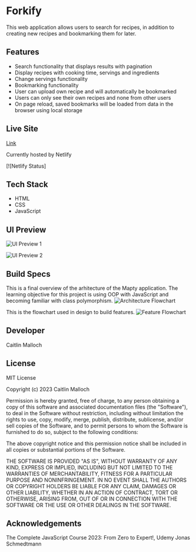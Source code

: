 # Forkify

This web application allows users to search for recipes, in addition to creating new recipes and bookmarking them for later.

## Features

- Search functionality that displays results with pagination
- Display recipes with cooking time, servings and ingredients
- Change servings functionality
- Bookmarking functionality
- User can upload own recipe and will automatically be bookmarked
- Users can only see their own recipes and none from other users
- On page reload, saved bookmarks will be loaded from data in the browser using local storage

## Live Site

[Link](https://)

Currently hosted by Netlify

[![Netlify Status]

## Tech Stack

- HTML
- CSS
- JavaScript

## UI Preview

![UI Preview 1]()

![UI Preview 2]()

## Build Specs

This is a final overview of the arhitecture of the Mapty application. The learning objective for this project is using OOP with JavaScript and becoming familiar with class polymorphism.
![Architecture Flowchart](./images/Mapty-architecture-final.png)

This is the flowchart used in design to build features.
![Feature Flowchart](./images/Mapty-flowchart.png)

## Developer

Caitlin Malloch

## License

MIT License

Copyright (c) 2023 Caitlin Malloch

Permission is hereby granted, free of charge, to any person obtaining a copy of this software and associated documentation files (the "Software"), to deal in the Software without restriction, including without limitation the rights to use, copy, modify, merge, publish, distribute, sublicense, and/or sell copies of the Software, and to permit persons to whom the Software is furnished to do so, subject to the following conditions:

The above copyright notice and this permission notice shall be included in all copies or substantial portions of the Software.

THE SOFTWARE IS PROVIDED "AS IS", WITHOUT WARRANTY OF ANY KIND, EXPRESS OR IMPLIED, INCLUDING BUT NOT LIMITED TO THE WARRANTIES OF MERCHANTABILITY, FITNESS FOR A PARTICULAR PURPOSE AND NONINFRINGEMENT. IN NO EVENT SHALL THE AUTHORS OR COPYRIGHT HOLDERS BE LIABLE FOR ANY CLAIM, DAMAGES OR OTHER LIABILITY, WHETHER IN AN ACTION OF CONTRACT, TORT OR OTHERWISE, ARISING FROM, OUT OF OR IN CONNECTION WITH THE SOFTWARE OR THE USE OR OTHER DEALINGS IN THE SOFTWARE.

## Acknowledgements

The Complete JavaScript Course 2023: From Zero to Expert!, Udemy
Jonas Schmedtmann
